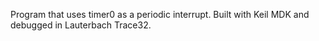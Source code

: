 Program that uses timer0 as a periodic interrupt.
Built with Keil MDK and debugged in Lauterbach Trace32.
